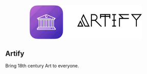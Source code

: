 
<div align="center">
    <img src="https://github.com/NghiaTranUIT/artify-core/blob/update_readme/images/logo.png" width="70%" />
</div>

## Artify 
Bring 18th century Art to everyone.

